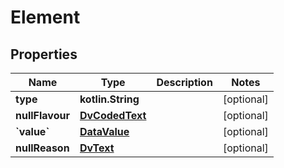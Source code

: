 
# Element

## Properties
Name | Type | Description | Notes
------------ | ------------- | ------------- | -------------
**type** | **kotlin.String** |  |  [optional]
**nullFlavour** | [**DvCodedText**](DvCodedText.md) |  |  [optional]
**&#x60;value&#x60;** | [**DataValue**](DataValue.md) |  |  [optional]
**nullReason** | [**DvText**](DvText.md) |  |  [optional]



